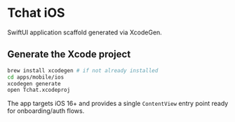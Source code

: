 # Tchat iOS

SwiftUI application scaffold generated via XcodeGen.

## Generate the Xcode project

```bash
brew install xcodegen # if not already installed
cd apps/mobile/ios
xcodegen generate
open Tchat.xcodeproj
```

The app targets iOS 16+ and provides a single `ContentView` entry point ready for onboarding/auth flows.
